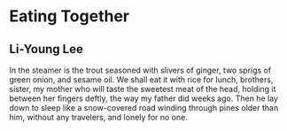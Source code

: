 # Eating Together
## Li-Young Lee
In the steamer is the trout
seasoned with slivers of ginger,
two sprigs of green onion, and sesame oil.
We shall eat it with rice for lunch,
brothers, sister, my mother who will
taste the sweetest meat of the head,
holding it between her fingers
deftly, the way my father did
weeks ago. Then he lay down
to sleep like a snow-covered road
winding through pines older than him,
without any travelers, and lonely for no one.